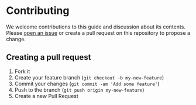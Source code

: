 # Contributing

We welcome contributions to this guide and discussion about its contents. Please [open an issue](https://github.com/merodriguezblanco/rest-api-style-guide/issues/issues/new) or create a pull request on this repository to propose a change.

## Creating a pull request
1. Fork it
2. Create your feature branch (`git checkout -b my-new-feature`)
5. Commit your changes (`git commit -am 'Add some feature'`)
6. Push to the branch (`git push origin my-new-feature`)
7. Create a new Pull Request

